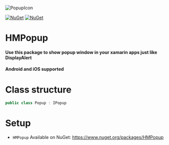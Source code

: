 ![PopupIcon](https://user-images.githubusercontent.com/76768870/189304544-4df7f15d-876d-4646-b16c-4cb174cdd00f.png)

[![NuGet](https://img.shields.io/nuget/v/HMPopup.svg)](https://www.nuget.org/packages/HMPopup/) 
[![NuGet](https://img.shields.io/nuget/dt/HMPopup.svg)](https://www.nuget.org/packages/HMPopup/)

# HMPopup
#### Use this package to show popup window in your xamarin apps just like DisplayAlert
#### Android and iOS supported

# Class structure
```csharp
public class Popup : IPopup
```

# Setup
- `HMPopup` Available on NuGet: https://www.nuget.org/packages/HMPopup
